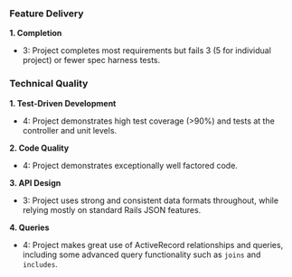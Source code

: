 ### Feature Delivery

**1. Completion**

* 3: Project completes most requirements but fails 3 (5 for individual project) or fewer spec harness tests.

### Technical Quality

**1. Test-Driven Development**

* 4: Project demonstrates high test coverage (>90%) and tests at the controller and unit levels.

**2. Code Quality**

* 4: Project demonstrates exceptionally well factored code.

**3. API Design**

* 3: Project uses strong and consistent data formats throughout, while relying mostly on standard Rails JSON features.

**4. Queries**

* 4: Project makes great use of ActiveRecord relationships and queries, including some advanced query functionality such as `joins` and `includes`.
